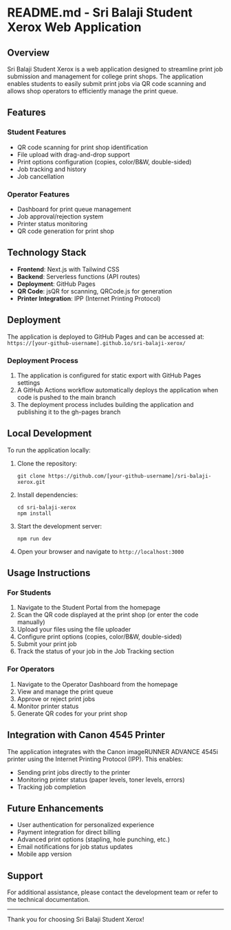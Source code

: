 # README.md - Sri Balaji Student Xerox Web Application

## Overview

Sri Balaji Student Xerox is a web application designed to streamline print job submission and management for college print shops. The application enables students to easily submit print jobs via QR code scanning and allows shop operators to efficiently manage the print queue.

## Features

### Student Features
- QR code scanning for print shop identification
- File upload with drag-and-drop support
- Print options configuration (copies, color/B&W, double-sided)
- Job tracking and history
- Job cancellation

### Operator Features
- Dashboard for print queue management
- Job approval/rejection system
- Printer status monitoring
- QR code generation for print shop

## Technology Stack

- **Frontend**: Next.js with Tailwind CSS
- **Backend**: Serverless functions (API routes)
- **Deployment**: GitHub Pages
- **QR Code**: jsQR for scanning, QRCode.js for generation
- **Printer Integration**: IPP (Internet Printing Protocol)

## Deployment

The application is deployed to GitHub Pages and can be accessed at:
`https://[your-github-username].github.io/sri-balaji-xerox/`

### Deployment Process

1. The application is configured for static export with GitHub Pages settings
2. A GitHub Actions workflow automatically deploys the application when code is pushed to the main branch
3. The deployment process includes building the application and publishing it to the gh-pages branch

## Local Development

To run the application locally:

1. Clone the repository:
   ```
   git clone https://github.com/[your-github-username]/sri-balaji-xerox.git
   ```

2. Install dependencies:
   ```
   cd sri-balaji-xerox
   npm install
   ```

3. Start the development server:
   ```
   npm run dev
   ```

4. Open your browser and navigate to `http://localhost:3000`

## Usage Instructions

### For Students

1. Navigate to the Student Portal from the homepage
2. Scan the QR code displayed at the print shop (or enter the code manually)
3. Upload your files using the file uploader
4. Configure print options (copies, color/B&W, double-sided)
5. Submit your print job
6. Track the status of your job in the Job Tracking section

### For Operators

1. Navigate to the Operator Dashboard from the homepage
2. View and manage the print queue
3. Approve or reject print jobs
4. Monitor printer status
5. Generate QR codes for your print shop

## Integration with Canon 4545 Printer

The application integrates with the Canon imageRUNNER ADVANCE 4545i printer using the Internet Printing Protocol (IPP). This enables:

- Sending print jobs directly to the printer
- Monitoring printer status (paper levels, toner levels, errors)
- Tracking job completion

## Future Enhancements

- User authentication for personalized experience
- Payment integration for direct billing
- Advanced print options (stapling, hole punching, etc.)
- Email notifications for job status updates
- Mobile app version

## Support

For additional assistance, please contact the development team or refer to the technical documentation.

---

Thank you for choosing Sri Balaji Student Xerox!
